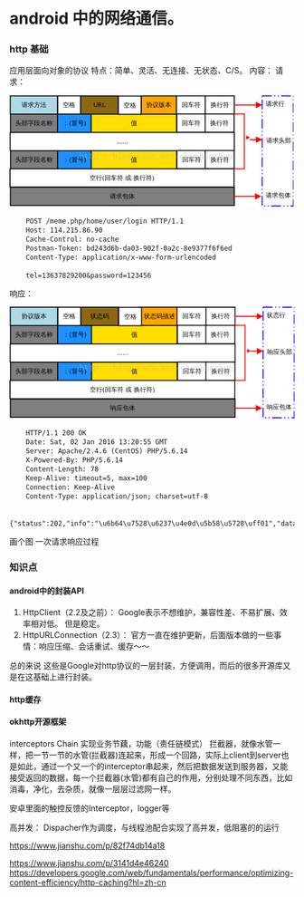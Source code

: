 # android 中的网络通信。

### http 基础
应用层面向对象的协议
特点：简单、灵活、无连接、无状态、C/S。
内容：
请求：

![hahah](./image/http/http_1.jpeg)

```
    POST /meme.php/home/user/login HTTP/1.1
    Host: 114.215.86.90
    Cache-Control: no-cache
    Postman-Token: bd243d6b-da03-902f-0a2c-8e9377f6f6ed
    Content-Type: application/x-www-form-urlencoded
    
    tel=13637829200&password=123456
```

响应：

![hahah](./image/http/http_2.png)

```
    HTTP/1.1 200 OK
    Date: Sat, 02 Jan 2016 13:20:55 GMT
    Server: Apache/2.4.6 (CentOS) PHP/5.6.14
    X-Powered-By: PHP/5.6.14
    Content-Length: 78
    Keep-Alive: timeout=5, max=100
    Connection: Keep-Alive
    Content-Type: application/json; charset=utf-8

    {"status":202,"info":"\u6b64\u7528\u6237\u4e0d\u5b58\u5728\uff01","data":null}

```

画个图
一次请求响应过程
### 知识点
#### android中的封装API

1. HttpClient（2.2及之前）：
   Google表示不想维护，兼容性差、不易扩展、效率相对低。 但是稳定。
2. HttpURLConnection（2.3）：
   官方一直在维护更新，后面版本做的一些事情：响应压缩、会话重试、缓存～～
  
总的来说 这些是Google对http协议的一层封装，方便调用，而后的很多开源库又是在这基础上进行封装。

#### http缓存

#### okhttp开源框架

interceptors Chain 实现业务节藕，功能（责任链模式）
拦截器，就像水管一样，把一节一节的水管(拦截器)连起来，形成一个回路，实际上client到server也是如此，通过一个又一个的interceptor串起来，然后把数据发送到服务器，又能接受返回的数据，每一个拦截器(水管)都有自己的作用，分别处理不同东西，比如消毒，净化，去杂质，就像一层层过滤网一样。

安卓里面的触控反馈的Interceptor，logger等

高并发：
Dispacher作为调度，与线程池配合实现了高并发，低阻塞的的运行



https://www.jianshu.com/p/82f74db14a18











https://www.jianshu.com/p/3141d4e46240
https://developers.google.com/web/fundamentals/performance/optimizing-content-efficiency/http-caching?hl=zh-cn